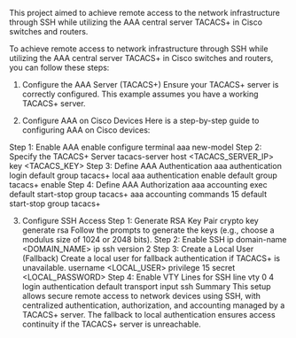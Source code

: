 This project aimed to achieve remote access to the network infrastructure through SSH while utilizing the AAA central server TACACS+ in Cisco switches and routers.


To achieve remote access to network infrastructure through SSH while utilizing the AAA central server TACACS+ in Cisco switches and routers, you can follow these steps:

1. Configure the AAA Server (TACACS+)
Ensure your TACACS+ server is correctly configured. This example assumes you have a working TACACS+ server.

2. Configure AAA on Cisco Devices
Here is a step-by-step guide to configuring AAA on Cisco devices:

Step 1: Enable AAA
enable
configure terminal
aaa new-model
Step 2: Specify the TACACS+ Server
tacacs-server host <TACACS_SERVER_IP> key <TACACS_KEY>
Step 3: Define AAA Authentication
aaa authentication login default group tacacs+ local
aaa authentication enable default group tacacs+ enable
Step 4: Define AAA Authorization
aaa accounting exec default start-stop group tacacs+
aaa accounting commands 15 default start-stop group tacacs+

3. Configure SSH Access
Step 1: Generate RSA Key Pair
crypto key generate rsa
Follow the prompts to generate the keys (e.g., choose a modulus size of 1024 or 2048 bits).
Step 2: Enable SSH
ip domain-name <DOMAIN_NAME>
ip ssh version 2
Step 3: Create a Local User (Fallback)
Create a local user for fallback authentication if TACACS+ is unavailable.
username <LOCAL_USER> privilege 15 secret <LOCAL_PASSWORD>
Step 4: Enable VTY Lines for SSH
line vty 0 4
login authentication default
transport input ssh
Summary
This setup allows secure remote access to network devices using SSH, with centralized authentication, authorization, and accounting managed by a TACACS+ server. The fallback to local authentication ensures access continuity if the TACACS+ server is unreachable.


